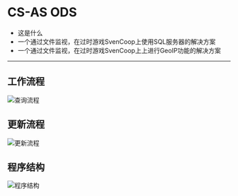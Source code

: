# CS-AS ODS

- 这是什么
 -  一个通过文件监视，在过时游戏SvenCoop上使用SQL服务器的解决方案
 -  一个通过文件监视，在过时游戏SvenCoop上上进行GeoIP功能的解决方案

----

## 工作流程

![查询流程](https://github.com/DrAbcrealone/CS-AS-ODS/blob/master/Readme/CSAS-ODS%E6%9F%A5%E8%AF%A2%E6%B5%81%E7%A8%8B.png)

## 更新流程

![更新流程](https://github.com/DrAbcrealone/CS-AS-ODS/blob/master/Readme/CSAS-ODS%E6%9B%B4%E6%96%B0%E6%95%B0%E6%8D%AE%E6%B5%81%E7%A8%8B.png)

## 程序结构
![程序结构](https://github.com/DrAbcrealone/CS-AS-ODS/blob/master/Readme/CS-AS%20ODS%E7%BB%93%E6%9E%84%E5%9B%BE.png)

